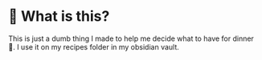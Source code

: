 # 🍔 What is this?

This is just a dumb thing I made to help me decide what to have for dinner 🥣. I use it on my recipes folder in my obsidian vault.

